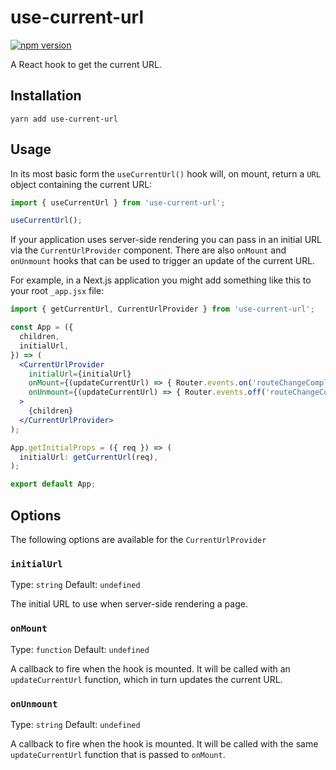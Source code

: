 # use-current-url

[![npm version](https://badge.fury.io/js/use-current-url.svg)](https://badge.fury.io/js/use-current-url)

A React hook to get the current URL.

## Installation

```
yarn add use-current-url
```

## Usage

In its most basic form the `useCurrentUrl()` hook will, on mount, return a `URL` object
containing the current URL:

```jsx
import { useCurrentUrl } from 'use-current-url';

useCurrentUrl();
```

If your application uses server-side rendering you can pass in an initial URL
via the `CurrentUrlProvider` component. There are also `onMount` and `onUnmount`
hooks that can be used to trigger an update of the current URL.

For example, in a Next.js application you might add something like this to your
root `_app.jsx` file:

```jsx
import { getCurrentUrl, CurrentUrlProvider } from 'use-current-url';

const App = ({
  children,
  initialUrl,
}) => (
  <CurrentUrlProvider
    initialUrl={initialUrl}
    onMount={(updateCurrentUrl) => { Router.events.on('routeChangeComplete', updateCurrentUrl); }}
    onUnmount={(updateCurrentUrl) => { Router.events.off('routeChangeComplete', updateCurrentUrl); }}
  >
    {children}
  </CurrentUrlProvider>
);

App.getInitialProps = ({ req }) => (
  initialUrl: getCurrentUrl(req),
);

export default App;
```

## Options

The following options are available for the `CurrentUrlProvider`

### `initialUrl`

Type: `string`
Default: `undefined`

The initial URL to use when server-side rendering a page.

### `onMount`

Type: `function`
Default: `undefined`

A callback to fire when the hook is mounted. It will be called with an
`updateCurrentUrl` function, which in turn updates the current URL.

### `onUnmount`

Type: `string`
Default: `undefined`

A callback to fire when the hook is mounted. It will be called with the same
`updateCurrentUrl` function that is passed to `onMount`.
